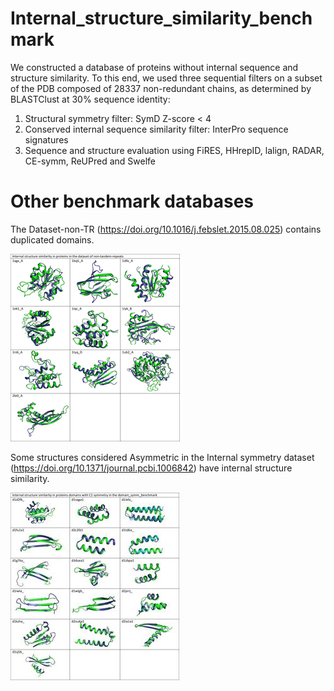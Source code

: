 # Internal_structure_similarity_benchmark

We constructed a database of proteins without internal sequence and structure similarity. 
To this end, we used three sequential filters on a subset of the PDB composed of 28337 non-redundant chains, as determined by BLASTClust
at 30% sequence identity:

1) Structural symmetry filter: SymD Z-score < 4
2) Conserved internal sequence similarity filter: InterPro sequence signatures 
3) Sequence and structure evaluation using FiRES, HHrepID, lalign, RADAR, CE-symm, ReUPred and Swelfe 

# Other benchmark databases 

The Dataset-non-TR (https://doi.org/10.1016/j.febslet.2015.08.025) contains duplicated domains.

![Structures with internal similarity in the database of no-tandem-repeats](images/No-tandem-repeats.png)

Some structures considered Asymmetric in the Internal symmetry dataset (https://doi.org/10.1371/journal.pcbi.1006842) have internal structure similarity.


![Structures with internal similarity in the domain_symm benchmark](images/Dom_symm_bench.jpg)
